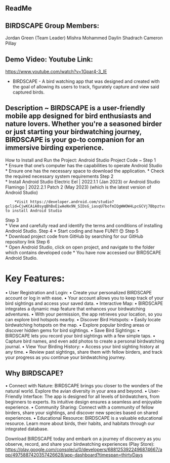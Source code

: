 ## ReadMe
## BIRDSCAPE Group Members:

Jordan Green (Team Leader)
Mishra Mohammed 
Daylin Shadrach 
Cameron Pillay 

## Demo Video: Youtube Link:
https://www.youtube.com/watch?v=1Gpar4-3_IE

* BIRDSCAPE - A bird watching app that was designed and created with the goal of allowing its users to track, figurately capture and view said captured birds.

## Description ~ BIRDSCAPE is a user-friendly mobile app designed for bird enthusiasts and nature lovers. Whether you're a seasoned birder or just starting your birdwatching journey, BIRDSCAPE is your go-to companion for an immersive birding experience.

How to Install and Run the Project:
Android Studio Project Code ~
Step 1  
        * Ensure that one’s computer has the capabilities to operate Android Studio
	* Ensure one has the necessary space to download the application.
	* Check the required necessary system requirements
Step 2  
        * Install Android Studio Electric Eel | 2022.1.1 (Jan 2023) or Android Studio Flamingo | 2022.2.1 Patch 2 (May 2023) (which is the latest version of Android Studio)

        *Visit https://developer.android.com/studio?gclid=CjwKCAiA0syqBhBxEiwAeNx9N_SIDsG_iasqU7bofmIQgWWOW4LpcGCVj7Bbpztvarfbkn3_E9apPRoCcIgQAvD_BwE&gclsrc=aw.ds to install Android Studio

Step 3  
        * View and carefully read and identify the terms and conditions of installing Android Studio. 
Step 4 
        * Start coding and have FUN!!! 😊
Step 5  
        * Download project code from GitHub by searching for our GitHub repository link
Step 6  
        * Open Android Studio, click on open project, and navigate to the folder which contains developed code
        * You have now accessed our BIRDSCAPE Android Studio.

# Key Features:
•	User Registration and Login:
•	Create your personalized BIRDSCAPE account or log in with ease.
•	Your account allows you to keep track of your bird sightings and access your saved data.
•	Interactive Map:
•	BIRDSCAPE integrates a dynamic map feature that enhances your birdwatching adventures.
•	With your permission, the app retrieves your location, so you can explore bird hotspots nearby.
•	Discover Bird Hotspots:
•	Easily locate birdwatching hotspots on the map.
•	Explore popular birding areas or discover hidden gems for bird sightings.
•	Save Bird Sightings:
•	BIRDSCAPE lets you record your bird sightings with a few simple taps.
•	Capture bird names, and even add photos to create a personal birdwatching journal.
•	View Your Birding History:
•	Access your bird sighting history at any time.
•	Review past sightings, share them with fellow birders, and track your progress as you continue your birdwatching journey.

## Why BIRDSCAPE?
•	Connect with Nature: BIRDSCAPE brings you closer to the wonders of the natural world. Explore the avian diversity in your area and beyond.
•	User-Friendly Interface: The app is designed for all levels of birdwatchers, from beginners to experts. Its intuitive design ensures a seamless and enjoyable experience.
•	Community Sharing: Connect with a community of fellow birders, share your sightings, and discover new species based on shared experiences.
•	Educational Resource: BIRDSCAPE is a valuable educational resource. Learn more about birds, their habits, and habitats through our integrated database.

Download BIRDSCAPE today and embark on a journey of discovery as you observe, record, and share your birdwatching experiences (Play Store):
https://play.google.com/console/u/0/developers/6881253922496874667/app/4975887420357426628/app-dashboard?timespan=thirtyDays 




